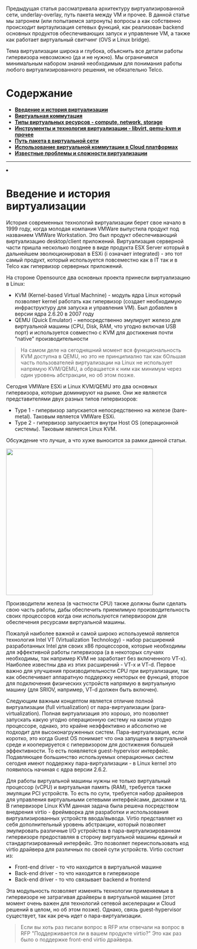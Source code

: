 Предыдущая статья рассматривала архитектуру виртуализированной сети, underlay-overlay, путь пакета между VM и прочее. В данной статье мы затронем (или попытаемся затронуть) вопросы а как собственно происходит виртаулизация сетевых функций, как реализован backend основных продуктов обеспечивающих запуск и управление VM, а также как работает виртуальный свитчинг (OVS и Linux bridge).

Тема виртуализации широка и глубока, объяснить все детали работы гипервизора невозможно (да и не нужно). Мы ограничимся минимальным набором знаний необходимым для понимания работы любого виртуализированного решения, не обязательно Telco.

<h1>Содержание</h1>
<ul>
    <li><b><a href="#INTRODUCTION">Введение и история виртуализации</a></b></li>
    <li><b><a href="#SWITCHING">Виртуальная коммутация</a></b></li>
    <li><b><a href="#RESOURCES">Типы виртуальных ресурсов - compute, network, storage</a></b></li>
    <li><b><a href="#INSTRUMENTS">Инструменты и технология виртуализации - libvirt, qemu-kvm и прочее</a></b>
    <li><b><a href="#PACKETPATH">Путь пакета в виртуальной сети</a></b>
    <li><b><a href="#SDN">Использование виртуальной коммутации в Cloud платформах</a></b>
    <li><b><a href="#PROBLEMS">Известные проблемы и сложности виртуализации </a></b>
</ul>
<hr>

<li><a name="INTRODUCTION"></a>
<h1>Введение и история виртуализации</h1>

История современных технологий виртуализации берет свое начало в 1999 году, когда молодая компания VMWare выпустила продукт под названием VMWare Workstation. Это был продукт обеспечивающий виртуализацию desktop/client приложений. Виртуализация серверной части пришла несколько позднее в виде продукта ESX Server который в дальнейшем эволюционировал в ESXi (i означает integrated) - это тот самый продукт, который используется повсеместно как в IT так и в Telco как гипервизор серверных приложений.

На стороне Opensource два основных проекта принесли виртуализацию в Linux:
<ul>
    <li>KVM (Kernel-based Virtual Machnine) - модуль ядра Linux который позволяет kernel работать как гипервизор (создает необходимую инфраструктуру для запуска и управления VM). Был добавлен в версии ядра 2.6.20 в 2007 году</li>
    <li>QEMU (Quick Emulator) - непосредственно эмулирует железо для виртуальной машины (CPU, Disk, RAM, что угодно включая USB порт) и используется совместно с KVM для достижения почти "native" производительности</li>
</ul>

<blockquote>
На самом деле на сегодняшний момент вся функциональность KVM доступна в QEMU, но это не принципиално так как бОльшая часть пользователей виртуализации на Linux не использует напрямую KVM/QEMU, а обращается к ним как минимум через один уровень абстракции, но об этом позже.
</blockquote>

Сегодня VMWare ESXi и Linux KVM/QEMU это два основных гипервизора, которые доминируют на рынке. Они же являются представителями двух разных типов гипервизоров:
<ul>
    <li>Type 1 - гипервизор запускается непосредственно на железе (bare-metal). Таковым является VMWare ESXi.
    <li>Type 2 - гипервизор запускается внутри Host OS (операционной системы). Таковым является Linux KVM.
</ul>

Обсуждение что лучше, а что хуже выносится за рамки данной статьи.

<img src="https://fs.linkmeup.ru/images/adsm/1/1/hypervisors_types.gif" width="400">

Производители железа (в частности CPU) также должны были сделать свою часть работы, дабы обеспечить приемлимую производительность своих процессоров когда они используются гипервизором для обеспечения ресурсами виртуальной машины.

Пожалуй наиболее важной и самой широко используемой является технология Intel VT (Virtualization Technology) - набор расширений разработанных Intel для своих x86 процессоров, которые необходимы для эффективной работы гипервизора (а в некоторых случаях необходимы, так например KVM не заработает без включенного VT-x).
Наиболее известны два из этих расширений - VT-x и VT-d. Первое важно для улучшения производительности CPU при виртуализации, так как обеспечивает аппаратную поддержку некторых ее функций, второе для подключения физических устройств напрямую в виртуальную машину (для SRIOV, например, VT-d должен быть включен).

Следующим важным концептом является отличие полной виртуализации (full virtualization) от пара-виртуализации (para-virtualization).
Полная виртуализация это хорошо, это позволяет запускать какую угодно операционную систему на каком угодно процессоре, однако, это крайне неэффективно и абсолютно не подходит для высоконагруженных систем.
Пара-виртуализация, если коротко, это когда Guest OS понимает что она запущена в виртуальной среде и кооперируется с гипервизором для достижения большей эффективности. То есть появляется guest-hypervisor интерфейс.
Подавляющее большинство используемых операционных систем сегодня имеют поддержку пара-виртуализации - в Linux kernel это появилось начиная с ядра версии 2.6.2.

Для работы виртуальной машины нужны не только виртуальный процессор (vCPU) и виртуальная память (RAM), требуется также эмуляции PCI устройств. То есть по сути, требуется набор драйверов для управления виртуальными сетевыми интерфейсами, дисками и тд.
В гипервизоре Linux KVM данная задача была решена посредством внедрения virtio - фреймворка для разработки и использования виртуализированных устройств ввода/вывода.
Virtio представляет из себя дополнительный уровень абстракции, который позволяет эмулировать различные I/O устройства в пара-виртуализированном гипервизоре предоставляя в сторону виртуальной машины единый и стандартизированный интерфейс. Это позволяет переиспользовать код virtio драйвера для различных по своей сути устройств. Virtio состоит из:
<ul>
    <li> Front-end driver - то что находится в виртуальной машине
    <li> Back-end driver - то что находится в гипервизоре
    <li> Back-end driver - то что связывает backend и frontend
</ul>
Эта модульность позволяет изменять технологии применяемые в гипервизоре не затрагивая драйверы в виртуальной машине (этот момент очень важен для технологий сетевой акселерации и Cloud решений в целом, но об этом позже).
Однако, связь guest-hypervisor существует, так как речь идет о пара-виртуализации.
<blockquote>
Если вы хоть раз писали вопрос в RFP или отвечали на вопрос в RFP "Поддерживается ли в вашем продукте virtio?" Это как раз было о поддержке front-end virtio драйвера.
</blockquote>
